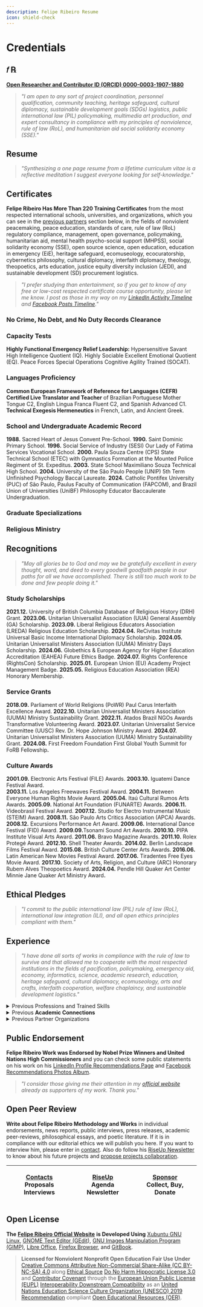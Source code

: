 ```yaml
---
description: Felipe Ribeiro Resume
icon: shield-check
---
```


# Credentials

## 𝑓 ℞

[**Open Researcher and Contributor ID (ORCID) 0000-0003-1907-1880**](https://orcid.org/0000-0003-1907-1880)

> _"I am open to any sort of project coordination, personnel qualification, community teaching, heritage safeguard, cultural diplomacy, sustainable development  goals (SDGs) logistics, public international law (PIL) policymaking, multimedia art production, and expert consultancy in compliance with my principles of nonviolence, rule of law (RoL), and humanitarian aid social solidarity economy (SSE)."_

## Resume <a href="#academic-record" id="academic-record"></a>

> _"Synthesizing a one page resume from a lifetime curriculum vitae is a reflective meditation I suggest everyone looking for self-knowledge."_

## Certificates <a href="#academic-record" id="academic-record"></a>

**Felipe Ribeiro Has More Than 220 Training Certificates** from the most respected international schools, universities, and organizations, which you can see in the [previous partners](credentials.md#previous-partners) section below, in the fields of nonviolent peacemaking, peace education, standards of care, rule of law (RoL) regulatory compliance, management, open governance, policymaking, humanitarian aid, mental health psycho-social support (MHPSS), social solidarity economy (SSE), open source science, open education, education in emergency (EiE), heritage safeguard, ecomuseology, ecocuratorship, cybernetics philosophy, cultural diplomacy, interfaith diplomacy, theology, theopoetics, arts education, justice equity diversity inclusion (JEDI), and sustainable development (SD) procurement logistics.&#x20;

> _"I prefer studying than entertainment, so if you get to know of any free or low-cost respected certificate course opportunity, please let me know. I post as those in my way on my_ [_LinkedIn Activity Timeline_](https://linkedin.com/in/operarioribeiro/recent-activity/all) _and_ [_Facebook Posts Timeline_](https://facebook.com/operarioribeiro)_."_

### No Crime, No Debt, and No Duty Records Clearance <a href="#academic-record" id="academic-record"></a>

### **Capacity Tests**

**Highly Functional Emergency Relief Leadership:** Hypersensitive Savant High Intelligence Quotient (IQ). Highly Sociable Excellent Emotional Quotient (EQ). Peace Forces Special Operations Cognitive Agility Trained (SOCAT).

### Languages Proficiency

**Common European Framework of Reference for Languages (CEFR) Certified Live Translator and Teacher** of Brazilian Portuguese Mother Tongue C2, English Lingua Franca Fluent C2, and Spanish Advanced C1. **Technical Exegesis Hermeneutics** in French, Latin, and Ancient Greek.

### School and Undergraduate Academic Record <a href="#academic-record" id="academic-record"></a>

**1988.** Sacred Heart of Jesus Convent Pre-School. **1990.** Saint Dominic Primary School. **1996.** Social Service of Industry (SESI) Our Lady of Fatima Services Vocational School. **2000.** Paula Souza Centre (CPS) State Technical School (ETEC) with Gymnastics Formation at the Mounted Police Regiment of St. Expeditus. **2003.** State School Maximiliano Souza Technical High School. **2004.** University of the São Paulo People (UNIP) 5th Term Unfinished Psychology Baccal Laureate. **2024.** Catholic Pontifex University (PUC) of São Paulo, Paulus Faculty of Communication (FAPCOM), and Brazil Union of Universities (UniBF) Philosophy Educator Baccaulerate Undergraduation.

### Graduate Specializations

### Religious Ministry

## Recognitions

> _"May all glories be to God and may we be gratefully excellent in every thought, word, and deed to every goodwill goodfaith people in our paths for all we have accomplished. There is still too much work to be done and few people doing it."_

### Study Scholarships

**2021.12.** University of British Columbia Database of Religious History (DRH) Grant. **2023.06.** Unitarian Universalist Association (UUA) General Assembly (GA) Scholarship. **2023.09.** Liberal Religious Educators Association (LREDA) Religious Education Scholarship. **2024.04.** ReCivitas Institute Universal Basic Income International Diplomacy Scholarship. **2024.05.** Unitarian Universalist Ministers Association (UUMA) Ministry Days Scholarship. **2024.06.** Globethics & European Agency for Higher Education Accreditation (EAHEA) Future Ethics Badge. **2024.07.** Rights Conference (RightsCon) Scholarship. **2025.01.** European Union (EU) Academy Project Management Badge. **2025.05.** Religious Education Association (REA) Honorary Membership.

### **Service Grants**

**2018.09.** Parliament of World Religions (PoWR) Paul Carus Interfaith Excellence Award. **2022.10.** Unitarian Universalist Ministers Association (UUMA) Ministry Sustainability Grant. **2022.11.**  Atados Brazil NGOs Awards Transformative Volunteering Award. **2023.07.** Unitarian Universalist Service Committee (UUSC) Rev. Dr. Hope Johnson Ministry Award. **2024.07.** Unitarian Universalist Ministers Association (UUMA) Ministry Sustainability Grant. **2024.08.** First Freedom Foundation First Global Youth Summit for FoRB Fellowshi&#x70;**.**

### Culture Awards

**2001.09.** Electronic Arts Festival (FILE) Awards. **2003.10.** Iguatemi Dance Festival Award.\
**2003.11.** Los Angeles Freewaves Festival Award. **2004.11.** Between Everyone Human Rights Movie Award. **2005.04.** Itaú Cultural Rumos Arts Awards. **2005.09.** National Art Foundation (FUNARTE) Awards. **2006.11.** Videobrasil Festival Award. **2007.12.** Studio for Electro Instrumental Music (STEIM) Award. **2008.11.** São Paulo Arts Critics Association (APCA) Awards. **2008.12.** Excursions Performance Art Award. **2009.06.** International Dance Festival (FID) Award. **2009.09.**&#x54;sonami Sound Art Awards. **2010.10.** PIPA Institute Visual Arts Award. **2011.06.** Bravo Magazine Awards. **2011.10.** Rolex Protegé Award. **2012.10.** Shell Theater Awards. **2014.02.** Berlin Landscape Films Festival Award. **2015.08.** British Culture Center Arts Awards. **2016.06.** Latin American New Movies Festival Award. **2017.06.** Tiradentes Free Eyes Movie Award. **2017.10.** Society of Arts, Religion, and Culture (ARC) Honorary Rubem Alves Theopoetics Award. **2024.04.** Pendle Hill Quaker Art Center Minnie Jane Quaker Art Ministry Awar&#x64;**.**

## **Ethical Pledges**

> _"I commit to the public international law (PIL) rule of law (RoL), international law integration (ILI), and all open ethics principles compliant with them."_

## **Experience**

> _"I have done all sorts of works in compliance with the rule of law to survive and that allowed me to cooperate with the most respected institutions in the fields of pacification, policymaking, emergency aid, economy, informatics, science, academic research, education, heritage safeguard, cultural diplomacy, ecomuseology, arts and crafts, interfaith cooperation, welfare chaplaincy, and sustainable development logistics."_

<details>

<summary>Previous Professions and Trained Skills</summary>

**Felipe Ribeira Was, in Historical Order, Already a Professional:** Paroch Acolyte, Beggar, Construction Assistant, Folk Religion Festival Artisan, Street Vendor, Campo Monitor, Pizza Delivery Boy, Shop Attendant, Telemarketing Caller, Financial Customer Servant, Informatics Support Technologer, Child Model, Baby Sitter, Boy Band Trainee, Office Boy, Multicraft Carpenter, Popular Educator, Humanitarian Program Multiplicator, Test Subjec&#x74;**,** Cultural Journalist, Secretary, Folk Music Country Viola Player, Languages Teacher, Progressive Rock'n'roll Keyboard Player, Gravedigger Assistant, Graphic Designer, Punk Rock Lyricist, Open Source Web Developer, Harm-Reduction Agent, Driver, Philosophy Teacher, Academic Journal Editor, Publisher, Clinical Philosophy Schizoanalyst, Street Poet, Executive Producer, Sound Designer, Music Therapist, Artist In Residence, Puppeteer, Multimedia Artist, Librarian, Counsellor, Compassionate Listening Therapist, Nonfiction Writer, Acoustic Engineer, Contemporary Music Composer, Art Critic, Royal Academic Of Science And Art, Policymaker, Dance Coreographer, Soundtracker, Listening And Voice Coach, Stage Director, Theater Director, Art Director, Culture Lecturer, Opera Maestro, Beggar Again, Cultural Developer, Cultural Center Founder, Maker Spaces Constructor, Festivals Director, Master of Ceremonies, Hospital Building Collaborator, Solidarity Economy Developer, Interior Designer, Movie-Maker, Garden Designer, Videomapper, Curator, Ecomuseologer, Social Developer, Live Translator,Co-Founder, Peacemaker, Policymaker, Cleaner, Castle Overseer, Artists Mentor, Justice of Peace, Monk, Missionary, Natural Reserve Park Ranger, Agroforestal Engineer, Farm Vassal, Ecovillage Developer, Janitor, Nurse, Academic Researcher, Community Leader, Religious Minister, Secular Interconvictional Interfaith Interreligious Ecumenical Intercultural Diplomat, Beggar Again, Street Population Servant, Humanitarian Aid Manager, Emergency Task-Force Organizer, Civil Movement Coordinator, Public Events Security Officer, Military Prisional Hospitaller Scholar Institutional Chaplain, Peer Reviewer, Regulatory Compliance Auditor, Startups Incubation Mentor, User Experience Designer, Semantic Ontologist, Heraldic Cerimonialist, Databases Devsecops, Pastor, Logistics Procurer, Nonprofits Reliability Engineer, Fundraiser, Data Scientist, Realtor, Decon Clerk Elder, Cultural Diplomacy Delegate, Ambassador of Peace, International Amicus Curiae High Commissioner Expert Consultant Scholar...

</details>

<details>

<summary>Previous <strong>Academic Connections</strong></summary>

Adventist University, Anhembi Morumbi University, Apeldoorn University, Arizona State University, Astrophysics Municipal School (EMA), Birmingham University, Boston College, Brasília University (UNB), Brazil Law School (EBRADI), Arihanta Academy, California University, Cambridge University, Canterbury Christ Church University, Carneggie Mellon University (CMU), Cervantes Institute International School, Chile University, Christian Leaders College (CLC), Clover Park Technical College, Culham St. Gabriel University, Emory University, Environmental Peace County University (UMAPAZ), Geneva University, Georgetown Catholic University, Getúlio Vargas University (FGV), Ghent University, Gregorian University (UniGregoriana), Harvard Divinity School (HDS), Harvard Kennedy Business Center, Higher Learning School of Marketing (ESPM), Informatics & Management Faculty (FIAP), International Enterprise, Marketing, and Business School (IBEMEC), International School for Jain Studies (ISJS), King's College, Leucorea Wittenberg University, Limerick Irish University of Arts, London School of Economics and Political Science (LSE), Londrina University (UEL), McMaster University, Meadville Lombard Theological School, Medicine Federal University of São Paulo (UNIFESP), Miami University, Music Free University (ULM), Washington State University, Open University, Oxford University, Paraná University (UFPR), Penn University, Rio de Janeiro State University (UERJ), Royal Society of Science, São Paulo Dance School, São Paulo State University (UNESP), São Paulo Theater School, São Paulo University (USP), Social Science Advanced Studies School (EHESS), Social Work School (HESGE), Starr King School for Ministry (SKSM), Massachussets Institue of Technology (MIT), Swiss Italian University (USI), Three of February National University (UNTREF), Trinity University, Tubingen University, Tufts University, University of Texas, Unida University, United Nations System Staff College (UNSSC), European University Institute (EUI), United Nations University (UNU), University College of London (UCL), University of British Columbia, University of Buenos Aires (UBA), University of Hagen, University of May Plaza Mothers (UNMa), University of Minho, University of Montes, University of Ottawa, University of Peace (UNIPAZ), University of Rio (UniRio), University of Saint Charles (UFSCAR), University of São Paulo (USP), University of Sheffield, University of the ABC Region (UFABC), University of the Saviour (USAL), University of Westminster, Webster University, Yale University, Duke University, Columbia University...

</details>

<details>

<summary>Previous Partner Organizations</summary>

Abaçaí, ABRAMUS & ECAD Copyrights Agencies, Abya Yala Movie Production, Academic Network on Global Education and Learning (ANGEL), ActAlliance Mission 21, Afactory Live Cinema Company, African Religious Traditions Institute (INTECAB), Afro-European Interfaith Network, Ageing Research at King's College (ARK), Ahimsa Institute, AIDS World Journey Ceremony, Alberto Ruschi Forest Reservation, Alliance for Peacebuilding Peace, Amani Institute Global Conference, American Field Service Intercultural Programs (AFS), American Friends Service Committee (AFSC), Amsterdam Studio for Electro-Instrumental Music (STEIM), Amsterdam Jewish Museum Interfaith Peace Movement, André Góes Bolivia History Documentary, André Luís Houses Charity, ANGEL Global Education Network, Angels of the Night, Anhembi Park Carnival Management Department, Animal Justice Academy, Anna Blumen Publishing, Antroposophical Society of Brazil (SAB), Aparecida Basilica Pilgrimage Route, ARCA Contemporary Art Literacy, ArchGroup, Architecture Media Politics Society (AMPS) Heritages Summit, Archives Council (CONARQ) & Astronomy and Sciences Museum, ARCO Madrid Matadero Brazil Artivist Collectives Exhibit, Argentina Congress Library, Argentina Council of Indigenous Tribes, Argentina Int. Relations Council (CARI), Argentina Peace Council, Arigatou International GNRC, Arihanta Institute, Arns Commision for the Human Rights, Art & History Heritage Inst. (IPHAN) Safeguard Council (CONDEPHAT) Summit, Arts & Homelessness International (AHI) Arts Envoy Lab, Arts Plaza, Ashoka International, Association of Argentina,Parents of Autists (APADEA), Association of Churches and Religious Communities (AKR), Association of Crazies, Ex-Crazies, & Friends of Crazies, Association of Dam Disaster Survivors (ANAB), Association of Law Philosophy of Argentina (AAFD), Athens Free Culture Center, Augusta Park Popular Comission, Autism Altitude Geneva, Baba Studio Prague with Jan Svankmajer, Backlog Archivists & Historians Forum, Bahia Museu de Arte Moderna (MAM) & PIPA Awards, Baião of Spokens Festival, Bailux Hackerspace, Bandeirantes Pallace, Barulho.org, Basel Church of St. Peter, Basel Museum of Pharmacy, Belgian Radiodiffusion, Berkley Center of Religion, Peace & International Affairs, Berlin Forum of Religions & Religions for Peace (RfP), Berlin House of One & St. Mary's Cathedral, Berlin K77 Movie, Berlin Landscape Film Festival, Berlin Landscape Films Festival Awards, Berlin Quaker Meeting, Berlin World Culture House Transmediale, Bern House of Religions & Dialogue of Cultures, Besides the Screen Festival, Between Everyone Human Rights Festival Awards, Bicycles Cultural Center, Biennial Hut Museum AltAV Belvedere Dome, Big Country Front & Humane Argentina, Bijari Gallery, MASP Discovery Channel Human Planet Videomapping, Bitcoin São Paulo Hub, Bixiga Cultural Centre (CCBIX) Hers Kit Rescue, Black Martyrs Church St. Chaguinhas Project, Blumenau Opera House, Bogotrax Music Festival Bogotá Jailhouses, Brasilândia Catholic Paroch Holy Kings Folk Blessers, Brasilândia Holy Kings Procession, Brasília Free Land Camping, Brasília Republic Museum Out of the Axis Arts Festival, Brasilian Association of Religions Philosophy (ABFR), Bravo Magazine Awards, Brazil Anthroposophical Society (SAB), Brazil Architecture Institute (IBA), Brazil Art Market Creative Industry (MICBR) Summit, Brazil Association of Spiritist Arts (ABRARTE) Forum (FNAE), Brazil Capital Markets Institute (IBEMEC), Brazil Community Ecomuseums Association (ABREMC), Brazil Cultural Rights Institute (IBDCULT), Brazil Data Autonomy Association, Brazil Digital Culture Network Conference, Brazil Education Ministry (MEC), Brazil Federal Government ENAP EV.G, Brazil Japan Alliance Summit, Brazil Lawyers Bar (OAB), Brazil Mail Cultural Center, Brazil National Religious Education Forum (FONAPER), Brazil Psychedelic Society & UNIFESP, Brazil Science Progress Society (SBPC), Brazil Small Enterprises Support (SEBRAE), Brazil Soka Gakkai International (BSGI), Brazil Unitarian Universalist Association (AUUBRA), Brazilian Association of Religious Freedom (ABLIRC), Brazilian Civil Rights Framework for the Internet, Brazilian Institute of Religious Law (IBDR), Brazilian Opera and Dance Forum (ODM), Brazilian Redactors Club, Brazilian Space Agency (AEB), BRICS Human Sciences Research Council (HSRC), British Columbia Uni. Database of Religious History (DRH), British Council São Paulo Cultural Centre, British Culture Center Brazil Arts Festival Awards, British Institute of Cleaning Science (BICSc), BsAs Recoleta Cultural Centre, BsAs Recoleta Cultural Centre LIPM, BT EE Studio, Buenos Aires CEIL CONICET, Buenos Aires Contemporary Art Museum (MACBA), Buenos Aires Contextual Pastoral Institute (IPC), Buenos Aires Hunger Combat Ecumenical Table, Bunkyo Japanese Cultural Center, Burning Man Milk & Honey & Religious AF, Buschenwald Camp Memorial, Business Music & Arts (BM\&A) World Music Expo (WOMEX), Cacilda Becker Theater Improfest, CAF Social Investment Development Institute (IDIS), Caleb Studios, Campo Limpo Family Orienting Post (POF), Campus Party, Canada Science Christian Affiliation (CSCA), Canvas Audiovisual Festival, Capslock Geek Music Festivals Nightshift Tech Academy, Care Show London, Carers Trust, Caribe & LatAm Open Science Forums (CILAC), Cáritas Argentina, Carnegie Endowment for International Peace, Carnegie Peace Endowment, Casa Semio, CCPLIR Religious Freedom March, CCR Hackathon, CCSP Dance Weeks, CEFLURIS Heaven of Mapiá Choir, CEFLURIS Heaven of The Mountain Choir, Center for Open Science (COS), Center for Public Justice & Initiative on Faith & Public Life, Center on Faith and Justice & Sojourners, Central Texas Interfaith (CTI), Centre for Interreligious and Intercultural Dialogue (KAICIID), Centre Intercantonal d'Information sur Croyances (CIC), CESP Rio Claro, Chabad Argentina, Chainanalysis, Chaos Club, Chapel of Sacred Mirrors (CoSM) Entheon, Chaplaincy Innovation Lab, Chaplaincy Innovation Lab (CIL), Charity Mentoring Network, Christian Faith Acropolis (AFC), Christian Transhumanist Association (CTA), Christian Transhumanist Conference, Church of England Diocese of Oxford, Church of Our Lady of the Black Saints, Church of Saint Mary of Amsterdam Christmas Festival, Cinematographic Core Dance Company, Cinesonika Soundtracks Festival Canada, Circuit Rave Parties, Citizens for Global Solutions (CGS), Civil Global Solutions (CGS), Class War Games, Climate of Hope Forum, Club Noir Contemporary Theater Company, CNBB Peace Mission, CNBB Workers Pastoral Summit, Cobogó Publisher, Cobogó Publishing, COE Legal Pros Human Rights Education (HELP), Collezionista & ARCA Contemporary Art Literacy, Comic Con Experience (CCXP), Common Assessment Method for Standards & Specifications (CAMSS), Common Ground Center (CCG) for Faith, Justice, & Reconciliation, Compassion Institute, Compassionate Inquiry, Compassionate Listening Brazil, Compassionate Listening Project, Compliance Certification Board (CCB), Computer Applications Quantitative Methods in Archaeology, Conectiva GNU Linux, Conicet NetLab & UBA Economy, Continuing Professional Development (CPD), Conurbia Urban Rave, Conway Hall Fortean Society, Copyfight Book, Cornerstone Foundation Disaster Ready Academy, Corporate Compliance & Ethics Society (SCCE) Blog, Cosmic Artivism Saint Germain Academy, Council of Funders (CoF), CPD Institute, CPF SESC, Create 2030, Creative Commons (CC) Open Education & Culture Platform, Creative Commons (CC) Open Education Platform, Crescendo Christian Music Link (CML), Criar Institute, Crisantempo & Socioambiental Institute (ISA), Crisantempo Hall Socioambiental Cineclub, Critical Public Health Network (CPHN), Cry of the Excluded, Cryptorave, Cult Survivors Network, Cultura TV CPFL Philosophic Cafe, Cultura TV CPFL Philosophical Cafe Show, Cultura TV Ecotour Show, Cultural Heritage Academic Interdisciplinary Network (CHAIN), Curitiba Bycicle Cultural Center, Curitiba Memorial Museum, Curitiba Women Healers Circle, Cyber Peace Institute, Swiss FDFA, & UNICC, Dallas Fort-Worth Alliance for Religious Freedom (DFWRF), Danish Arts Council Denmark Schools, Data Analytics BR, Data Cloud Think Conference, Data for Social Good Network, Dataversity, Decentre & Tactical Media Yearly Submidialogy Festivals, Defend the Seven Principles, DesCenter, Metarec , & FSM, Descentro Publishing, Descentro.org, Deutsche Theatre Hamlet Machine, Developers BR, DevOps Institute, Diadema County Anti-Religious-Racism Law, Diamond Open Access Global Summit, Digital Counterculture Book, Digital Culture Brazil, Digital Culture Brazil & Submidialogy, Digitalia Festival, Diplo Foundation, DiploFoundation & Center for Digital Trust (C4DT), Disaster Ready & Nonprofit Ready, Disasters Expo Europe, Diversa Network, Federation for FOB & CESNUR, Doctors of Joy, Doesn't Work Poetry Magazine, Dog Pack Reverberations Fest, Dogpack Cultural Center Ricardo Rosas Archive, Donation Culture Movement (MCD), Dover Unitarian Church, Downtown Popular Cultural Center (CCPC), Downtown Popular Cultural Centre (CCPC), Dropbox, Dropdown Urban Rave, Duke Divinity Forum, Eclesiastical Justice of Peace Chaplains Association (AJUPEB), Ecology & Birds Observation (ECOAVIS), Ecology, Cosmos, and Consciousness Salon, Ecomusei International Cooperation (EIC), Ecopeace Open Cafe, Ecumenic Popular Service Education Envangelion Center (CESEEP), Ecumenic Popular Service Education Envangelity Center (CESEEP), Ecumenic Times, Ecumenical Creative Operations (ECO), Ecumenical Theological Education Network (REET), Ecumenical Times, Eduardo Fukushima Dance Company, EF SET, Effective Altruism, Effective Altruism (EA) for Christians (EACH) Forum, Effective Altruism for Christians (EACH), Effective Altruism Network (EA), Einstein Hospital Academy, Einstein Hospital Moise Safra Auditorium, Elea Bookshop, Electronic Arts Festival (FILE) Awards, Eléia Bookshop, Elias Stanescos’ Camp, Elijah Interfaith Institute, Elsevier Researcher Academy, Ema Klabin Museum, Emancipa Free University-Entry-Exam Preparation Network, Embassy of Free Mind, Embassy of the Free Mind Bibliotheca Philosophica Hermetica (BPH), Emerging & Current Professionals of Heritage Conservation (ECPHC), English Radar, Espaço Rio Verde Performance Art Festivals, Ethereum Aeternity Blockchain Forum, Ethics & Compliance Initiative (ECI), Ethics and Compliance Initiative (ECI), Ethics and Compliance Institute (ECI), EU International Partnership Academy, EU PAVE & Network for Peacemakers, Europe Nuclear Research Council (CERN), Europe Nuclear Research Council (CERN), European Academy of Religion (EAR), European Agency for Higher Education Accreditation (EAHEA), European Association for the Study of Religions (EASR), European Commission (EC) JoinUp, European Commission EU Academy Joinup Interoperable, European Commission Interoperable Europe, European Compliance & Ethics Conference (ECEC), European Compliance and Ethics Conference (ECEC), European Federalists Union (UEF) Earth Constitution Committee Forum, European Pro Bono Week, European Training Foundation (ETF), European Training Foundation (ETF) & Teachers Task Force, European Union (EU), European Union (EU) Academy, European Union (EU) ECHOES Project, European Union (EU) OntoCommons, European Union Academy, European Union Open Forum Europe (OFE), European Union Together EU Program, Evangelicals for the Democratic Rule of Law Inaugural Forum, EverAgile, Expo-Religion Fair International Summit, EYWA Sustainable Economy Hall, EYWA Sustainable Sacred Art Fest, Faith Entrepeneurs, Faith for Common Good, FaithTech, FATEC ETESP Paula Souza, FATEC Paula Souza, Federal Public Ministry (MPF) Indigenous Rights Investigation, Federal Public Ministry (MPF) Indigenous Rights Investigation, FIESP & Nova Acropolis, FIESP Theatre, Financial Technologies Forum (FTF), Fintech Open Source Foundation (FINOS), First Freedom Foundation, Fluc Vienna Klubmoozak, FoRB Learning Platform, Forbidden Planet & SESC Pompéia, FOSTER Open Science, Framework for Open Reproducible Research Training (FORRT), Francisco Carlos Cybernetic Jaguar, Fraternitas Rosa+Crux, Fraternitas Rosacriciana Antiqua (FRA), Free Mind Embassy Bibliotheca Philosophica Hermetica (BPH), Free-Libre-Open Pluriversity (FLOP), Freedom Forum Institute NewseumEd Program, Frente 3 de Fevereiro, Friends General Conference (FGC), Friends Peace Teams (FPT), Friends World Committee for Consultation (FWCC), Fundación Caserta, Funfarra Festival, Future for Religious Heritage (FRH), Future for Religious Heritage (FRH), G20 Interfaith Forum (IF20), Gambiologia Institute, Gandhi Peace Day, Garuva Forest Reserve Ecomuseum, Gaudya Vaishnava Vanamadhurian Ashram, Gaudya Vanamadhurian, Geneva Center for Security Policy (GCSP), Geneva Centre of Humanitarian Studies, Geneva Graduate Institute, Geneva Interreglious Platform (PFIR), Geneva Peace Week (GPW), Geneva Quaker House, Geneva Reformation Museum, Geneva United Nations Interfaith International Conference, Gera São Paulo, Germantown Mennonite in Philadelphia, Getty & Goethe Institutes & ABACT Brazilian Art Abroad Latitude Platform, Gijón LABoral Art Center, Giovanni XXIII Foundation for Religious Science, Giovanni XXIII Foundation for Religious Science, GitHub Brazil, Global Alliance for Banking on Values (GABV), Global Alliance for Banking on Values (GABV), Global Alliance of Impact Lawyers (GAIL), Global Campaign for Peace Education, Global Catholic Climate Movement (GCCM), Global Compassion Coalition, Global Compassion Coalition (GCC), Global Education Policies Research Network (NORRAG), Global Games Jam São Paulo, Global Interfaith Network for People of All Sexes & Genders (GIN-SSOGIE), Global Learning for an Open World (GLOW), Global Partnership for Effective Development Co-operation (GEPDC), Global Partnership for Sustainable Development Data Festival, Global Peace Education Network (GPEN), Global Youth Summit (F20 GYS) on Freedom of Religion or Belief (FoRB), Global Youth Summit for FoRB, Globethics, Globethics, Glocal Startup Incubator, God is Love Pentecostal Church (IPDA), God is Love Theological School (ETDA), Goethe Institute & SESC Pompéia Amazon Opera, Goethe Institute São Paulo, Goetheanum, Goetheanum Archive, Goetheanum House Maryon, Goetheanum Rudolf Steiner Archive, Goetheanum Rudolf Steiner Archive & SAB, Goodwill Legion (LBV), Goodwill Legion (LBV) Forum Parlamundi, Google for Startups Campus São Paulo, Gov.BR ENAP Ev.G, Greater Good Movement (MBM), Greenfield Electronics, Grove Arts & Media Center, Guibord Center for Interfaith, Hamburg CCC Hack Festival, Haroldo de Campos Literature House, Harvard Divinity School, Harvard Divinity School (HDS) EdX, Harvard Divinity School Religion and Public Life, Harvard Institute for Qualitative Social Science (IQSS), Harvard Institute for Quantitative Social Science (IQSS), Harvard Institute of Quantitative Social Science (IQSS), Healing House Indigenous Women Shelter, Healthcare & Biological Sciences Research Association (HBRSRA), Heaven of The Way Shamanic Center, Hebraica Jewish Cinema Festival, Heliopolis Slum Radio, Hemispheric Institute, Henry Sweet Society of Linguistics, High Commissioner for Refugees (UNCHR), Homeless Movement (MTST) Prestes Maia Occupation Library, Homeless Movement (MTST) Solidarity Kitchen, Homeless Workers Movement (MTST) & N-1, House of Reconciliation, House of the People Jewish Cultural Center, Housing Demand Movement (FLM), Humanitarian Leadership Academy (HLA), Hunger Museum, Hungerless Bixiga Neighbourhood, I Congress of Churches and LGBT+ People, IBA, Ibero-American Education, Science, & Culture Organism (OEI) Summit, Ibero-American Network of Community Governance, IBM Bluetalks, IBM Cloud Brazil, IBM School Technologies Summit, IBM Systems GOInfra, IBM Think Summit, Ibrasotope Eclectroacoustic Center, ICCR SP Vivekananda Cultural Centre, ICOM Collections Activities of Museum Cities (CAMOC), ICOM Cultural Management Association (ABGC), ICOM DROPS Ecomuseology Platform, ICOM Palaces & House-Museums Museology Congress, ICOM, Getty Institute, USP Paulista Museum, Iconclass Consortium, Iconoclasistas, Idaho Commision For Libraries (ICFL), Idaho Commission For Libraries (ICFL), IDDEA, Iguatemy Dance Festival Awards, Ilê Axé Oxumaré de Salvador, Image & Sound Museum (MIS), Image & Sound Museum (MIS) Ibrasotope Sound Connections Fest, Image & Sound Museum Mobilefest, Imaginary Futures, IMLS & OCLC WebJunction, Immortalists Transhumanism Magazine, Inclusion Museum, Indaiatuba St. Mary Art Chapel, India United Nations Mission, Indian Science Institute, Indigenous Cultures Museum Interfaith Meeting, Indigenous Cultures Museum Interfaith Meeting, Indigenous Treaty to End Climate Change Now, Inhotim Contemporary Art Museum & São Paulo Cinematheque, Inner Multiart, Inner MultiArt Festival, Institute for Economics & Peace (IEP) Rotary Positive Peace Academy, Institute for Ethics and Emerging Technologies (IEET), Institute for Health and Human Potential, Institute for Islamic, Christian, & Jewish Studies (ICJS), Institute of Interreligious Dialogue & Pastoral of Buenos Aires, Institute of Museum & Library Services (IMLS) OCLC, Institute of Physics (IOP) Publishing, Instituto Brincante, Instituto Moreira Salles (IMS), Instituto Nhaderu, Int. Electronic Language Festival (FILE), Int. Festival of Electronic Language (FILE), Integrative and Complementary Health Practices Congress (CONAPICS), Inter-American Court of Human Rights (IACHR), InterCom Media, Religion, & Culture Group (MIRE), Interfaith Alliance, Interfaith America (IA) Education Cohort, Interfaith America (IA) Emerging Leadership Forum, Interfaith America (IA) Emerging Leadership Network, Interfaith America and Religion & Public Life, Interfaith Center of New York (ICNY), Interfaith Council of Washington (IFC), Interfaith Mission Service (IMS), Interfaith Rainforest Initiative (IRI), Interfaith Religious Education Association (ASSINTEC), Interfaith Scotland, Interfaith Vegan Alliance (IVA), Interfaith Youth Core (IFYC) & Hartford Religion & Peace College, International Academy for Multicultural Cooperation (IAMC), International Association for Ontology and its Applications (IAOA), International Association for Religious Freedom (IARF), International Association of Psychology of Religion (IAPR), International Association of Religious Journalism (IARJ), International Bar Association (IBA), International Bridges to Justice (IBJ), International Business Management Institute (IBMI), International Center for Religion & Diplomacy (ICRD), International Cities of Peace, International Code of Conduct Association (ICoCA), International Committee of the Red Cross (ICRC), International Committee of the Red Cross (ICRC) Museum, International Conference on e-Society, International Conference on Machine Learning Techniques & NLP (MLNLP 2024), International Council for Open Distance Education (ICDE), International Council of Museums (ICOM), International Council of Unitarian Universalists (ICUU) Board Meeting, International Council on Archives (ICA), International Council on Monuments & Sites (ICOMOS), International Council on Monuments & Sites (ICOMOS) General Assembly, International Council on Monuments and Sites (ICOMOS) General Assembly, International Court of Justice (ICJ) ImPACT Just Institutions Coalition, International Court of Justice (ICJ) Museum, International Dance Festival (FID), International Dance Festival (FID) Awards, International Federation of Consulting Engineers (FIDIC), International Federation of Red Cross (IFRC), International Federation of the Red Cross (IFRC), International Festival of Electronic Language (FILE), International Free Software Forum (FISL), International High IQ Society (IHIQS), International IQ Register, International Labour Organization (ILO), International Peace Bureau, International Religious Communication Summit (ReligioCom), International School for Jain Studies (ISJS), International School of Jain Studies (ISJS), International Shamanic Nations Summit (EINX), International Society for Krishna Consciousness (ISKCON), International Society for Performance Improvement (ISPI), International Telecommunication Union (ITU), International Telecommunications Union (ITU), Internet & Society Reference Institute (IRIS) @ Cryptorave, Internet Archive, Internet Governance Forum (IGF), Internet Governance Forum (IGF) Summit, Interpretate & Learn Group, Invisible Theater Co. Museum of Tenderness Movie, IRCAM Forum, Ironhack São Paulo, Isabela Santana Dance Company, Islamic-Christian-Jewish Studies Institute (ICJS), Israel Palestine Confederation, Istambul Biennial & Dogztar Cultural Center, Istanbul Biennial & Havana Biennial, It’s Of The Law, It’s Of The Law Downtown Harm-Reduction Network Advisory Board, Italian Circle Theatre, Itaú Bank Cultural Centre, Itaú Cultural, Itaú Cultural Rumos Arts Awards, ITU Digital Transformation Dialogues (DTD), ITU UNESCO UNDP UNCTAD UNGIS WSIS, ITU-T Telecommunication Standardization Sector, IWSA & UNESCO Chair on Cyberspace & Culture, Jenkins Meetup, Jerusalem Friends of Roots (Shorashim Judur), Jerusalem Interfaith Encounter Association, Jesus' Sacred Heart Martial Band, Jews for Democracy, JK Shopping Gallery SP Art Weekend, Joint Learn Initiative on Faith & Local Communities (JLIF\&LC), Joint Learning on Faith & Local Communities (JLIF\&LC), JusRacial, Justice & Peace Interfaith Front (FREIRPEA), Justiceiras, KAICIID, Kensington First Unitarian Church Essex Chapel, Kensington First Unitarian Church of London, Key & Zetta Butoh Company, Key Zetta & Cia Butoh Dance Company, Key Zetta Butoh Company, Kimuso Records, King's College, Knowledge Equity Network, Knowledge Frees Institute (ICL), Knowledge Impact Network (KIN), Konrad-Adenauer Stiftung São Paulo County Workshop, Kuppelhalle Radio Phonix, Laborers Unions’ Interfaith Sectoral, Labyrinth Experimental Music Festival, Landless People Movement (MST) Interfaith Commission, LARA Religious Logics World Congress (WoCoLoR), LatAm Religious Teaching Congress (CLAECIR CONERE), LatAm Religious Teaching Congress (CLAECIR), Latin American New Movies Festival Awards, Latinamerican Network of Art Workers, Laudato Si' Action Platform, Laudato Si' Movement, Lausanne Movement Brazil, Law Forums, Le Wagon São Paulo, Leadership Conference on Civil and Human Rights Advocacy, Learning Technologies Expo, Lectorium Rosacrucianum, Lectorium Rosicrucianum, Legacies of Trauma International (ICMGLT), Leipzig Bach Museum, LexLatin, Liberal Religious Educators Association (LREDA), Liberate Science, Liberty Theosophical Society, Limerick University Excursions Performance Festival, Linux Foundation, Linux Foundation (LF), Linux Foundation (LF) and OpenSSF, Linux Foundation & Fintech Open Source Foundation (FINOS), Literature, Society & Culture International (IACLSC), Living Laudato Si', Logics & Religion Association (LARA), London Sunday Assembly, Los Angeles Freewaves Festival Awards, Los Angeles Freewaves Holly Would Festival, Luz Station Cultural Center, Machine Learning Organization (MLO), Magic Studios Florida, Maguy Marin Dance Company, Main Humanities Digital Academy, Mainz Guttenberg Book Museum, Maloqueirista Poetry Festivals, MAM RJ UNESCO Summit of the People Rio+30, Management Training Development (MTD), Mangrove Observatory, Mario de Andrade Library, Mário de Andrade Library, Marta Soares Contemporary Dance Company, Mary’s Heart Catholic New Families Community, Mask Tape Contemporary Music Gallery, Massachusetts Institute of Technology (MIT)x, Mauá Yoga Ashram, May Plaza Mothers and Grandmothers, Media Education Lab (MEL), Media Education Lab (MEL), Media Literacy for Citizenship (EAVI), Media Literacy for Citizenship (EAVI), MediaLab Prado, Meeting With Your Self Center, Mennonite Action, Mental Immunity Project (MIP), Menudo Productions, MERCOSUR, MERCOSUR Citizens, Metareciclagem Open Hardware Network, Metarecycling Open Hardware Network, Mexico Conjectural Anthropological Observatory (OCA), Mídia Ninja Propulsion Zone, Midwest Christian Outreach, Military On Service, Military On Source, MinEd-BR Instituto Federal RS Learn More, Ministry of Human Rights (MinDH), Minneapolis Archdiocese Ministry Standards Office, Mission 21, Mission:Joy, Mofet Institute, Montfort Association, Montreaux Festival Geneva, Monument to the Battle of the Nations, Mouth to Mouth Guide, Mozambique Food Bank (BAM) Sofala Project, Munich Museum River of Fundamet Exhibit, Museu de Arte do Rio (MAR) Brazil Artivist Collectives Exhibit, Museum of Persons, MuseWeb Museum Technology Forum, Musica Pro Pace, Musso Macrobioitcs Institute, Mystic Fair, N-1 Publishing, NASA Europa Mission Message in a Bottle Project, NASA Kennedy Space Center, NASA Open Source Science Initiative (OSSI), National Art Foundation (FUNARTE ), National Art Foundation (FUNARTE) Klauss Vianna Awards, National Industrial Learning Service (SENAI), National Native American Boarding School Healing Coalition (NABS), Native American Boarding School Healing Coalition (NABS), Network for the Public Communication of Science & Technology (PCST), Network of Museums for Peace (INMP), Neurotics Anonyms (N/A), Nevertheless Contemporary Dance Company, New England Yearly Meeting (NEYM), New Heliópolis Association, New Perspectives in Science Education (NPSE), Next Nature (NN), NGO-UNESCO, NGO-UNESCO Liaison Committee, Nightshift Wellness, Nobel Peace Prize Forum, Nonprofit Collective Foundation (NCF), Nonprofit Cooperative, Nonprofit Ready, Nonreligious in a Complex Future Forum, Nonviolent Network (NVI), Nordic FoRB Learning Platform, NORRAG, REDI, & LIAS Assessment Lab, North American Unitarian Association (NAUA), North American Unitarian Association (NAUA) Academy, North American Unitarian-Universalist Association (NAUA), North Atlantic Treaty Organization (NATO), Núcleo Vera Sala Dance Company, Nx Zero Emo Hardcore Band, Odisséia House, Oduduwá Heritage House, OER Commons UNESCO ICT Competency Formation, OHCHR & Action Aid, OHCHR Business & Tech Human Rights (B-Tech), OHCHR UN Forum for Businesses and Human Rights, Old Net: Elders Phlanthropic Informatics School, OMiD Audio Academy, OMNIA Interfaith Liberia Diaspora Fundraising Task-Force, OMNIA Leadership Interfaith Peacemakers Advisory Board, Online Computer Library Center (OCLC) Web Junction, OntoCommons, OntoCommons EcoSystem Cooperation on Standardisation Forum, Opavivará Art Collective, Open and Relational Theology Forum, Open Data Institute (ODI), Open Data Institute (ODI) Conference, Open Data Science Conference (ODSC), Open Education Global (OEG), Open Forum Academy (OFA), Open Heritage Platform, Open Innovation Network (OIN), Open Invention Network (OIN), Open Knowledge Foundation (OKF), Open Masters Alt\*Div, Open Ministries, Open Research Community, Open Science Framework (OSF), Open Source Initiative (OSI), Open University (OU), OpenInfra, Operation Mobilisation (OM) Missionary Ministries, Oracle Institute Peace Pentagon, Oscar Quiroga Astrology, Otros Cruces Institute, Our São Paulo Network, Out of Axis Contact Contemporary & Pop Art Festival, Out of the Axis Congress, Oxford Interfaith Forum, Oxford Interfaith Forum Interfaith Peacebuilding Reading Group, PACT Zollverein, Palace of the Arts Oidaradio Festival, PanaAroma Studio, PanAroma Studio, Paraná Contemporary Art Museum (MAC PR), Pari Library, Pari Parallel Biennial, Paris Quaker Meeting"Silent Circles Peace Act", Parliament of World Religions, Parliament of World Religions (PoWR), Partnership on Religion and Development (PaRD) Forum, Past Restoration Organization, Peace & Democracy Prayer After Congress Attacks, Peace Cord Nigeria Advisory Board, Peace Dharma Center, Peace Operations Training Institute (POTI), Peace Talks Geneva, Peace Talks Geneva UN General Assembly, Pendle Hill Marsden Quaker House, Pendle Hill Quaker Art Center, Pendle Hill Quaker Center, Pensar Institute & ABED, People’s House Cultural Centre, Peoples Summit Rio +30, Performa Festival, Pharmakon Existential Poetry Publishing Company, Phármakon Publishing, Pi Pol Philosophy & Psychology Journal, Pietro Ubaldi Institute, PIPA Institute Visual Arts Awards, Pirajussara Community Recycled Plants Garden, Plínio Corrêa de Oliveira Institute (IPCO), Pluriversity Schizoanalysis & Art Forum, PocketLab, POIESIS Oswald de Andrade Cultural Center, Poiesis Roses House, Poiesis São Paulo State Art Workshops, Political Analysis Public Clinic, Porsche São Paulo Concept Store, Porto Alegre Eventech Hub, Portuguese Language Museum Street Poetry Slam Forum, Portuguese Speaking Unitarian Universalist Alliance (AUUL), Positive Minders Paris, Prague MeetSpace, Prestes Maia MTST Library, Prison Survivors Front Carandirú Massacre-No-More, Pro Games, Pro Magno Events Center, Pro-Games, Proa Museum, Product School São Paulo, Proficiency School of English, ProFuturo & Caixa-Telefonica Foundations, Progressive Christian Alliance (PCA), Progressive International, Progressive International (PI) Summit, Projeciology Consciensciology International Institute (IIPC), PromoCatholic, Propaganda & Marketing Superior School (ESPM), PUC Culture Museum Bio Poetry Festival, PUC SP, PUC SP Anarchist Studies Center, PUC SP Arts of the Body Program, PUC SP CAFIL Publishing, PUC SP Digital Media Studies Center (CIMID), PUC SP Labô Religious Studies Program, PUC SP Psychology PPG, PUC SP Science of Religion Program (PPGCR), PUC SP Subjectivity Center, PUC SP Subjectivity Center & N-1, PUC SP TUCARENA, PUC SP Tucarena, PUC SP Tucarena John Cage Day, PUCSP Labô, Quaker Arts Network (QAN), Quaker Arts Network (QAN) Forum, Quaker Creative Writing International (QCWI), Quaker Institute for the Future (QIF), Quaker Leadership Center, Quaker Leadership Center (QLC), Quaker Rainbow Fellowship Westminster LBGTQuakers Forum, Quaker Religious Education Collaborative (QREC), Quaker Studies Research Association (QSRA), Quaker Theological Group (QTG) Panels, Quaker United Nations Office (QUNO), Quaker United Nations Office (QUNO) Geneva, Quaker Universalists Fellowship (QUF), Quakers in Britain & Open University, Quantic Phonograph Contemporary Dance Company, Question of Science Institute (IQC), Rainbow Children Camp, Re-Scivitas Institute, ReCivitas Institute, Recriar Publishing, Red Cross Argentina, Red Gallery, Regenerative Design Network, Reimagining Religious Freedom Mobile Institute, Religion & Public Good (RPG), Religion European Academy (EUARE) Summit, Religion Freedom and Business Foundation (RFBF), Religion Matters, Religion Media Centre (RMC), Religion Post-Graduates Association (ANPTECRE), Religions 4 Children (GNRC), Religions for Peace (RfP), Religious Education Association (REA), Religious Freedom & Business Foundation (RFBF), Religious Freedom Institute (RFI), Religious Intersections Seminar (SEMIR), Religious Law Brazilian Institute (IBDR), Religious Literature & Heritage Summit (ISLAGE), Religious Research Association (RRA), Religious Studies Post-Grad Association (ANPTECRE), René Cassin Foundation, Research Data Alliance (RDA), RESILIENCE Religious Big-Data Framework, Rhizome.net Electronic Magazine, Richard Wagner House & German Freemansonry Museum, RightsCon, Rio Art Museum (MAR) Artivist Collectives Exhibit, Rio de Janeiro Interreligious Movement (MIR), Rio de Janeiro Medieval Festival, Rio de Janeiro Plan B Experimental Music Center, Rio de Janeiro Religious Liberty March, Risk Learning, Ritual Code Festival, Rizoma.net Free Culture Philosophy Magazine, Rizoma.net Free Culture Philosophy Magazine Writer, Rolex Protegé Awards, Roses House, Rotary Tortoni Cafe 'South Cathedral' Buenos Aires District, Royal Danish Academy of Arts, Royal Danish Academy of Arts & Science, Ruy Barbosa House Foundation, Sacred Art Museum (MAS), Sacred Earth Activism, Sacred Natural Sites (SNS), Salon Bruit Berlin, Salvador Spiritist Mansion of the Way Orphanage, Salvation Army, San Jose Interfaith Center, San Pedro de Atacama Celestial Explorations (SPACE), São Paulo Art Museum (MASP), São Paulo Arts Critics Association (APCA) Awards, São Paulo Arts Museum (MASP), São Paulo Astrophysics Municipal School (EMA), São Paulo Biblioteconmy Regional Council, São Paulo Biblioteconomy Regional Council, São Paulo Biennial, São Paulo Biennial & São Paulo Cinematheque, São Paulo Biological Institute, São Paulo Carnaval Parade, São Paulo CEUS, São Paulo Christian Workers Federation (FETCESP), São Paulo Crypto Hub, São Paulo Cultural Center (CCSP), São Paulo Cultural Centre (CCSP), São Paulo Estate Agents Council (CRECISP) INED, São Paulo Freemason Mixed Lodge, São Paulo Freemason Mixed Lodge, São Paulo Google Campus, São Paulo Holy Spirit Catholic Apostolic Church, São Paulo Improvisation Orchestra (SPIO), São Paulo Improvisation Orchestra (SPIO), São Paulo Improvisational Orchestra (SPIO), São Paulo Interfaith Hunger Combat Task-Force, São Paulo International Music Week (SIM), São Paulo Israeli Congregation (CIP) & Merkas, São Paulo LGBTQIAP+ Parade Faith Block, São Paulo Military Firefighter Squadron, São Paulo Monthly Meeting, São Paulo Municipal Chamber, São Paulo Municipal Research-Music Fund, São Paulo Our Lady of Fátima Catholic Apostolic Church, São Paulo Our Lady of the Pompei’s Rosary Catholic Apostolic Church, São Paulo Parallel Biennial of Arts, São Paulo Planetarium Intergalactic Art Festival, São Paulo Polyglot Club, São Paulo Ramakrishna Mission, São Paulo Sacred Art Museum (MAS), São Paulo Shinto Shrine, São Paulo Soccer Museum, São Paulo Spiritist Federation (FEESP), São Paulo State Commerce Federation (FECOMÉRCIO), São Paulo State Science of Religion Labor Union (STCRSP), São Paulo Tech Week (SPTW), São Paulo Unification Church School, Sateliteless Movement (MSST), Satyrianas Festival, SCD TRN Science & Tech Age Christianity Study (ISCAST), School of AI São Paulo, Science & Technology Higher Learning Secretariat (CECITECE), Scientology São Paulo, Sé Cathedral FREIRPEA Forests Martyrs’ National Act, Sé Gallery & Terreyro Coreographico, Sea Shepherd Ocean Week, Seikei Mahikari, Semio House & Firmenich, SESC Campinas, SESC Campinas Instant Multimedia Art Festival, SESC Campinas Instant Videomapping Festival, SESC Carmo, SESC Center of Research and Formation, SESC Center of Research and Formation (CPF), SESC CPF, SESC International Relations, SESC Paulista, SESC Pompéia, SESC Pompéia Installation Body Art & Dance Festival, SESC Santa Catarina, SESC Vila Mariana, SESC Vila Mariana & Arte Magazine, SESI-071 Our Lady of Fatima in Sumaré, Seven Winds Umbanda Temple, Shamanic Musical Turn (VMX), Shamanic Nations International Forum (EINX), Shamanic Nations International Forum (EINX) & Gnosis School, Shareable, Shareable, Shareable Solidarity Cities Open Technologies Centre, Sharing Sacred Spaces (SSS) Perspective Forum, Sharing Sacred Spaces 1st Summit, Shefah Music Conservatorium, Shefah Music Conservatory, Shell Theater Awards, SICTIC, Silo Rural Labmakers, Silvia Mecozzi Art Company, Singa Switzerland Awards, Sloane Lab for Digital Heritage, Small Contemporary Dance Company, Society for Arts, Religion, & Culture (ARC), Society of Corporate Compliance & Ethics (SCCE), Society of Corporate Compliance & Ethics (SCCE) Summit, Soichi Mabe School Foot on Ground Harm-Reduction Art Festival, Solidari Charity Network, Solidarity League of the Catholic Ladies, Solutions Journalism Network (SJN), Somapura Mahavir UNESCO World Heritage Site Program, Sothesby's Institute of Art, Sou Java, Sound Alchemy Festival, Souza Lima Conservatory Business Music & Arts (BM\&A) Forum, Sovereign Military Hospitaller Order of Malta (SMOM), Sovereign Military Order of Malta (SMOM), SP Legislative Assembly (ALESP) B’nai B’rith Brazil 90th Birthday, SP Na Rua OVNEY, SP Planetarium, SP Planetarium Cosmic Community Festival, SP Theatro Municipal, Space 8, Space Research National Institute (INPE) Atibaia Radio-Tellescope, Spain Cultural Center & Youth Cultural Center (CCJ) AVLAB, Speculum Alchemiae Prague Museum, Sphere Standards for Humanitarian Aid, Spinoza House Archive, Spiritist Message Friends (AME), Spiritual Directors International (SDI), Spiritual Humanist Association (SHA), SSEXBBOX Festival, SSEXBBOX Festival Diversity Project Forum, St Andrew Cinema Theater, St. Andrew, Bernard, Chaytan Federal University (UFABC), St. Benedict Hip Hop Slam, St. John's Water Filters, Standards Specs Common Assessment Method (CAMSS), Stanford Social Innovation Institute, Starr King School of Ministry, Startup SP, Stories Recycling Scavengers, Street People Justice (PopRuaJud) Humanitarian Task-Force, Studio for Electro Instrumental Music (STEIM), Studio for Electro Instrumental Music (STEIM) Awards, Submidialogia Festival, Submidialogia Festival Belém, Submidialogias Book, Sumaré University, Susi In Trance Club TEMP Festival, Sustainable Development Solutions Network (SDSN), Sustainable Heritage Network, Swami Vivekananda Cultural Center, Taanteatro Sacred Dance Theater Company, Taantheater Sacred Theater Festival, Tabapuã 154 São Paulo Boy Scouts Group, Tactical Media Brazil, Tamera Sacred Activism Global Summit, Tanagui & FlexJobs, Tanenbaum Center Religious Diversity Summit, Tanenbaum-Funded Religion Matters Magazine, Taoist Society of Brasil (STB), Tapera Tapera, Teaching Professionals Union (UTE) BsAs, Teca Music Workshop, Technological Education Institute (IETEC), Tecnoshamanism (TCNXMN) Intercultural Congress, Tecnoshamanism (TCNXMN) Network, Tecnoshamanism (TCNXMN) Network & Festivals, Tecnoshamanism (TCNXMN) Network Festival, TEMP Experimental Music Festival, Temple of Understanding Forum, Templeton Sacred Design Lab, Ten Tao Temple, Terreyro Coreographico, Terreyro Coreographico Opera Company, Tesla Institute, The American Ethical Union, The Black Quaker Project, The Book of Enoch Institute, The Bridge Social, The Collective Field, The Ethical Union, The Faith & Belief Forum, The Healing Center, The Inquirer, The Institute for Global Policy & World Federalist Movement (WFM), The Interfaith Library, The Internet Archive, The Internet Archive Metagovernance Seminar, The Learning Network, The Linux Foundation, The Open Ethics Initiative, The Paris Metropolitan Church of Art, The Rockefeller Foundation Big Bets Community, The Shift Network, The Sydney Statement, Theological Interdisciplinary Studies Centre (CETI), Thomas Hopkins Sociology Ryan M. Calder, Thought Communion Esoteric Circle (CECP), Tibet House in Brazil, Tiradentes Free Eyes Movie Awards, Toastmasters São Paulo, Tomie Othake Institute, Trackers Audio School, Transformative Language Association (TLA), Transhumanist Unitarian Universalists Network (TUUN), Transparency International & Folha, Tropixel Free Culture Network, Truity, Tsonami Sound Art Festival, UBA Economics, SNI, & Red ALC-China, UCL Institute of Advanced Studies (IAS), UEINZZ Psychiatric Theater Company, UERJ Religions Research & Studies Program (PROEPER), UFABC & Islam History Institute, UFABC Gender Studies Program, UFABC WIHW, UFABC Wikilab, UFMS Musitec Musicology Congress, UFRJ JENEPS, UFSCAR Lab Macambira (AA), UK Faith at Work, Ukranian Institute (UI), Umbanda Federation Nanã Afro Religions Festival, Umbanda Magna Carta, Umbandaime Universalist Spiritual Centre (CEUUD), UN 75th Anniversary Artists for SDGs Ceremony, UN Ad Hoc Committee (AHC) & Diplo Foundation, UN Arts & Culture Major Group, UN Climate Change (UNCC), UN Climate Change Convention (COP29), UN Conference on Trade & Development (UNCTAD) High-Level eWeek, UN COP28 Summit of the Future, UN Department of Global Communications (DGC), UN Disaster Risk Reduction (UNDRR), UN Economic Committee for Europe (UNECE), UN General Assembly (UNGA79), UN Human Rights High Commissioner (OHCHR), UN Interagency Task Force on Religion & SDGs, UN Internet Governance Forum's (IGF) Internet Rights & Principles Coalition, UN OHCHR, UN Science & Technology for Development (CSTD) WSIS, UN Summit of the Future (SOF), UN Summit of the Future Reflections on the Interreligious Imperative, UNAOC UNOCT Vulnerable Targets Religious Sites Protection, UNAOC UNOCT Vulnerable Targets Religious Sites Protection, UNCHR Argentina Blue Ponchos (ACNUR), UNCTAD Global Digital Compact (GDC) High-Level Sessio, UNCTAD Global Digital Compact (GDC) High-Level Session, UNECE WP.6 Education on Standardization Initiative, UNECE WP.6 Education on Standardization Initiative, UNECE WP6 MARS, UNEG, GEI, and ILO ITC, UNEP Faith for Earth COP27, UNESCO, UNESCO LearningPlanet Festival, UNESCO (IIEP), UNESCO & Ayrton Senna Institute, UNESCO & Brazil Culture Ministry (MinC), UNESCO & Budapest Open Access Inititative (BOAI), UNESCO & UNOPS Greening Education Partnership, UNESCO & UNOPS Greening Education Partnership, UNESCO Brazil Education Future, UNESCO Brazil Education Future, UNESCO Campus, UNESCO CILAC, UNESCO Cultural Heritage & Peace: Hague Convention +70 Summit, UNESCO Futures of Education Cathedra Conference, UNESCO Futures of Education Cathedra Conference, UNESCO Global Diamond Open Access Alliance, UNESCO Greening Education Partnership (GEP) Workgroup, UNESCO House, UNESCO House Paris, UNESCO IIEP, UNESCO Institute for Educational Planning (IIEP), UNESCO Institute for Educational Planning (IIEP), UNESCO Institute Information Techs in Education (IITE), UNESCO Institute Information Techs in Education (IITE), UNESCO Int. Institute for Educational Planning (IIEP) Data in Education Workgroup, UNESCO Int. Institute for Educational Planning (IIEP) Education & Technology, UNESCO Int. Institute for Educational Plannning (IIEP), UNESCO Int. Institute on Educational Planning (IIEP), UNESCO International Institute for Educational Planning (IIEP), UNESCO International Institute for Educational Planning (IIPE), UNESCO Latin America and Caribe Open Science (CILAC), UNESCO Library, UNESCO Ranfò Karayib, UNESCO WHIPIC, UNESCO World OER Summit, UNESCO, Blue Shield, & POTI, UNESCO, ILO, UNICEF, & Education International (EI), UNHCR ICRC Humanitarian & Security Conference, UNIBES Cultural, Unibes Cultural, Unibes Cultural & National Week of Literature, Unibes Jewish Cultural Centre, UNICAMP Muda Radio, UNICEF, UNICEF Apprentice City School, UNICEF Apprentice City School First Street Museum, UNICEF Apprentice City School Street Gallery, UNICEF Phoenix Project, UNIDIR & Geneva Science Diplomacy (GESDA), Union of Chaplains & Justices of Peace (UNICAJE), Union of European Federalists (UEF), UNIRIO Scientific Tourism International Symposium, Unitarian Christian Fellowship (UCF), Unitarian London District and Provincial Assembly (LDPA), Unitarian Universalist Association (AUUBRA), Unitarian Universalist Association (UUA), Unitarian Universalist Association (UUA) General Assembly (GA), Unitarian Universalist Association of Brazil (AUUBRA), Unitarian Universalist Church of the Larger Fellowship (CLF), Unitarian Universalist History & Heritage Association (UUHHA), Unitarian Universalist Ministers Association (UUMA), Unitarian Universalist Ministers Association (UUMA) International Forum, Unitarian Universalist Ministers Association (UUMA) Trustee Board, Unitarian Universalist Partner Church Council (UUPCC), Unitarian Universalist Religious Education Group, Unitarian Universalist Service Committee (UUSC), Unitarian Universalist Social Justice Committee (UUSJC), Unitarian Universalist Studies Network (UUSN), Unitarian Universalist United Nations Office (UU@UN) & UUWF, Unitarian Universalists for Polyamory Awareness (UUPA), Unitarian Universalists for Social Justice (UUSJ), United Grand Lodge of England (UGLE) Freemasonry Museum, United Kingdom Quaker Universalist Group (QUG), United Nation International Creative Economy Summit, United Nations, United Nations (UN) 77th Birthday, United Nations (UN) New York Office, United Nations Arts & Culture Major Group, United Nations Bookshop, United Nations Civil Society Conference (UNCSC), United Nations Climate Conference (COP28), United Nations Conference on Trade & Development (UNCTAD), United Nations Create 2030, United Nations Dag Hammarskjold Library, United Nations Development Program (UNDP), United Nations Economic Commission for Europe (UNECE), United Nations Geneva, United Nations Geneva Art and Human Rights Exhibit, United Nations Geneva Educa 2030 Opening Conference, United Nations Geneva Educa 2030 Opening Conference, United Nations Industrial Development Organization (UNIDO), United Nations Institute for Training & Research (UNITAR), United Nations Institute for Training and Research (UNITAR), United Nations New York, United Nations Open Education (UNOE), United Nations Open Education (UNOE), United Nations UDHR +75 Gala Concert, United Nations Youth Office, United Original Nations (UON) Mother Earth Delegation Forum, United Religions Initiative (URI), United States Institute for Peace (USIP), United VJs Portugal Tour, Unity Earth Peace Week, Universal Peace Federation (UPF) Interfaith PeaceBuilding, Universalist Association of Brazil (AUUBRA), Universalist Life Church (ULC), Unload Orchestra, UNMa 1st Antifascist Global South Forum, UNWomen, UPenn Religious Studies Boardman Symposium, UPF, WCC, Musica Pro Pace, & UniGen Strategic Operation Philanthropy, Urban Kiva, URI MIR Christ Redeemer Monument Interfaith Prayer for Peace, URI Peace & Reconciliation Summit, US Commission on International Religious Freedom (USCIRF), USAID & Templeton Religion Trust, USP Advance Studies Institute (IEA), USP Advanced Studies Institute (IEA), USP Alterscience PPG, USP Autist Collective, USP Centro de Estudos Judaicos, USP College of Arts (ECA) Music PPG, USP Contemporary Art Museum (MAC), USP FAU City Lab MTST São Paulo City Masterplan, USP FFLCH, USP Institute of Advanced Studies (IEA), USP Institute of Technological Researches (IPT), USP Law School, USP Law School & FREIRPEA, USP PGEHA Art History & Aesthetics International Congress, UU Quaker House, UU Women Federation United Nations (UU@UN) with Bruce Knotts, UUA Board of Trustees, UUA UUPCC International U/U Collaboration Leadership and Design Team, UUMA Ministerial Formation Network, UUSC, UUSC & Unitarian Universalist College of Social Justice (UUCSJ), UXCO, Valley of the Dawn Itapecerica Archives & Warehouses, Valley of the Dawn Itapecerica Candent Star, Valparaíso Tsonami Festival, Vatican Laudato Si' Movement, Video in the Tribes (VNA), Videobrasil Festival Awards, Viga Scenic Space, Vilém Flüsser Archiv Berlin, Visconde de Mauá Cultural Center, Viver Anthroposophical Institute, Volusia Multimedia Arts Cultural Center, Voodoohop World Music Festivals Nightshift Philosophy Academy, Wallace Collection, We The People Campaign, Weimar Museum, Well Fare Institute (IBdE), Wesleyan & Cobogó Publishers, Westfalmouth Meeting Peace & Social Committee, Westminster Friends Meeting, WeWork São Paulo, WFM Institute for Global Policy (IGP), WFUNA, White Cliffs Countryside Partnership (WCCP), WHO, Wiki Education (WikiEdu), Wiki Movement Brazil (WMB) Wikimedia & Education Workshops, Wikimedia Galleries, Libraries, Archives, & Museums Network (WikiGLAM), Wikipedagogy Open Education Institute, Wikipedia, Wikipedia’s "Interfaith Studies" Article, Wikipedia’s WikiProject Religious Society of Friends (Quakers), Wikipedia’s WikiProject Unitarian Universalism, Wilkrij Jain Temple, Windmill Slum Cultural House, Windmill Slum Cultural House & MSTC Homeless Movement, Witches & Wizards Convention, Witches & Wizzards Conference Interfaith Dialogue Summit, Witches and Wizards Convention, Wolrd Council of Churches (WCC) Health and Healing Workgroup, Women Global Health (WGH) & Science Cultural Center, Women Peace Makers Rotary International, Woodbrooke Center, Woodbrooke Quaker Studies Center, Woodbrooke Quaker Study Centre (WQSC), Woodbrooke Research Center, Woodsmith Cultural Center, World Christian Leadership Conference (WCLC), World Bank Group, World Beyond War, World Council of Churches (WCC), World Council of Churches (WCC) CONIC, World Council of Churches (WCC) CONIC CESEEP, World Council of Churches (WCC) Ecumenical Center, World Federalist Movement Institute for Global Policy Faith Group, World Federalist Movement Institute for Global Policy Values Group, World Federation of United Nations Associations (WFUNA), World Intellectual Property Organization (WIPO), World Interfaith Harmony Week (WIHW), World Justice Project (WJP), World Peace Dome, World Social Forum (WSF), World Social Forum (WSF) Belém, World Student Christian Federation (FUMEC) ALC Forum, World Student Christian Federation (WSCF), World Union of Deists (WUD), World Values Day (WVD), World Wide Web Consortium (W3C) Credible Web Forum, World Wide Web Consortium (W3C) Brazil & NICBR, World Wide Web Consortium (W3C) Civic Technology Forum, World Wide Web Consortium (W3C) Open Data Institute (ODI), World Wide Web Consortium (W3C) Web Uses Argumentation Forum, World Wide Web Foundation (W3F) Contract for the Web, Worldwide Initiatives for Grantmaker Support (WINGS) GIFE, Yellow House Healing Workgroup, Young World Federation (YWF), Youth Cultural Centre (CCJ), Zélia Monteiro, Zen Peacemakers...

</details>

>

## Public Endorsement

**Felipe Ribeiro Work was Endorsed by Nobel Prize Winners and United Nations High Commissioners** and you can check some public statements on his work on his [LinkedIn Profile Recommendations Page](https://www.linkedin.com/in/operarioribeiro/details/recommendations/?profileUrn=urn%3Ali%3Afsd_profile%3AACoAAAOEAjQB3o6xt4HAClJMekCbko3LRgHPF0g\&tabIndex=0\&detailScreenTabIndex=0) and [Facebook Recommendations Photos Album](https://www.facebook.com/media/set/?set=a.3580774908806923\&type=3).

> _"I consider those giving me their attention in my_  [_official website_](https://operarioribeiro.gitbook.io/) _already as supporters of my work. Thank you."_

## Open Peer Review

**Write about Felipe Ribeiro Methodology and Works** in individual endorsements, news reports, public interviews, press releases, academic peer-reviews, philosophical essays, and poetic literature. If it is in compliance with our editorial ethics we will publish you here. If you want to interview him, please enter in [contact](contacts.md). Also do follow his [RiseUp Newsletter](https://lists.riseup.net/www/info/operarioribeiro) to know about his future projects and [propose projects collaboration](contacts.md).

| <p><a href="contacts.md"><strong>Contacts</strong></a><br>Proposals Interviews</p> | <p><a href="https://lists.riseup.net/www/info/operarioribeiro"><strong>RiseUp</strong></a><br>Agenda Newsletter</p> | <p><a href="broken-reference"><strong>Sponsor</strong></a><br>Collect, Buy, Donate</p> |
| ---------------------------------------------------------------------------------- | ------------------------------------------------------------------------------------------------------------------- | -------------------------------------------------------------------------------------- |

## Open License

**The** [**Felipe Ribeiro Official Website**](https://operarioribeiro.gitbook.io/) **is Developed Using** [Xubuntu GNU Linux](https://xubuntu.org/), [GNOME Text Editor (GEdit)](https://gedit-text-editor.org/), [GNU Images Manipulation Program (GIMP)](https://gimp.org/), [Libre Office](https://libreoffice.org/), [Firefox Browser](https://mozilla.org/firefox), and [GitBook](https://gitbook.com/).

> **Licensed for Nonviolent Nonprofit Open Education Fair Use Under** [Creative Commons Attributive Non-Commercial Share-Alike (CC BY-NC-SA) 4.](https://creativecommons.org/licenses/by-nc-sa/4.0)[0](https://creativecommons.org/licenses/by-nc-sa/4.0) along [Ethical Source](https://ethicalsource.dev/) [Do No Harm Hippocratic](https://firstdonoharm.dev/)[ License 3.0](https://firstdonoharm.dev/) and [Contributor Covenant](https://contributor-covenant.org/) through the [European Union Public License (EUPL)](https://commission.europa.eu/about/departments-and-executive-agencies/digital-services/open-source-strategy-history/european-union-public-licence_en) [Interoperability Downstream Compatibility](https://interoperable-europe.ec.europa.eu/collection/eupl/how-use-eupl) as an [United Nations Education Science Culture Organization (UNESCO) 2019 Recommendation](https://unesdoc.unesco.org/ark:/48223/pf0000383205?posInSet=11\&queryId=c113a623-2bd5-45ce-a4aa-ea2389aa5e95) compliant [Open Educational Resources (OER)](https://www.unesco.org/en/open-educational-resources).

